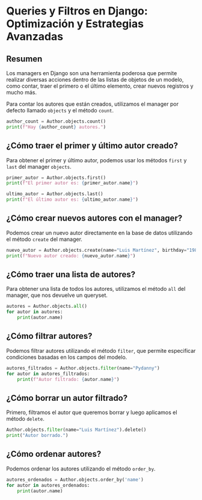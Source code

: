 # Queries y Filtros en Django: Optimización y Estrategias Avanzadas

## Resumen

Los managers en Django son una herramienta poderosa que permite realizar diversas acciones dentro de las listas de objetos de un modelo, como contar, traer el primero o el último elemento, crear nuevos registros y mucho más.

Para contar los autores que están creados, utilizamos el manager por defecto llamado `objects` y el método `count`.

```Python
author_count = Author.objects.count()
print(f"Hay {author_count} autores.")
```

## ¿Cómo traer el primer y último autor creado?

Para obtener el primer y último autor, podemos usar los métodos `first` y `last` del manager `objects`.

```Python
primer_autor = Author.objects.first()
print(f"El primer autor es: {primer_autor.name}")

ultimo_autor = Author.objects.last()
print(f"El último autor es: {ultimo_autor.name}")
```

## ¿Cómo crear nuevos autores con el manager?

Podemos crear un nuevo autor directamente en la base de datos utilizando el método `create` del manager.

```Python
nuevo_autor = Author.objects.create(name="Luis Martínez", birthday="1980-01-01")
print(f"Nuevo autor creado: {nuevo_autor.name}")
```

## ¿Cómo traer una lista de autores?

Para obtener una lista de todos los autores, utilizamos el método `all` del manager, que nos devuelve un queryset.

```Python
autores = Author.objects.all()
for autor in autores:
    print(autor.name)
```

## ¿Cómo filtrar autores?

Podemos filtrar autores utilizando el método `filter`, que permite especificar condiciones basadas en los campos del modelo.

```Python
autores_filtrados = Author.objects.filter(name="Pydanny")
for autor in autores_filtrados:
    print(f"Autor filtrado: {autor.name}")
```

## ¿Cómo borrar un autor filtrado?

Primero, filtramos el autor que queremos borrar y luego aplicamos el método `delete`.

```Python
Author.objects.filter(name="Luis Martínez").delete()
print("Autor borrado.")
```

## ¿Cómo ordenar autores?

Podemos ordenar los autores utilizando el método `order_by`.

```Python
autores_ordenados = Author.objects.order_by('name')
for autor in autores_ordenados:
    print(autor.name)
```